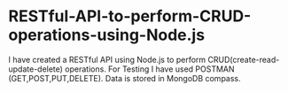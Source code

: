 # RESTful-API-to-perform-CRUD-operations-using-Node.js


I have created a RESTful API using Node.js to perform CRUD(create-read-update-delete) operations.
For Testing I have used POSTMAN (GET,POST,PUT,DELETE).
Data is stored in MongoDB compass.
